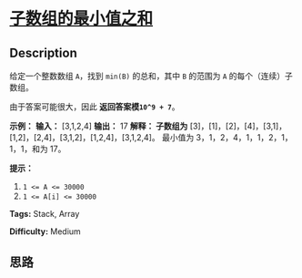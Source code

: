 # [子数组的最小值之和][title]

## Description

给定一个整数数组 `A`，找到 `min(B)` 的总和，其中 `B` 的范围为 `A` 的每个（连续）子数组。

由于答案可能很大，因此 **返回答案模`10^9 + 7`**。



**示例：**
            **输入：** [3,1,2,4]    **输出：** 17    **解释：    子数组为** [3]，[1]，[2]，[4]，[3,1]，[1,2]，[2,4]，[3,1,2]，[1,2,4]，[3,1,2,4]。     最小值为 3，1，2，4，1，1，2，1，1，1，和为 17。



**提示：**

  1. `1 <= A <= 30000`
  2. `1 <= A[i] <= 30000`




**Tags:** Stack, Array

**Difficulty:** Medium

## 思路

[title]: https://leetcode-cn.com/problems/sum-of-subarray-minimums
